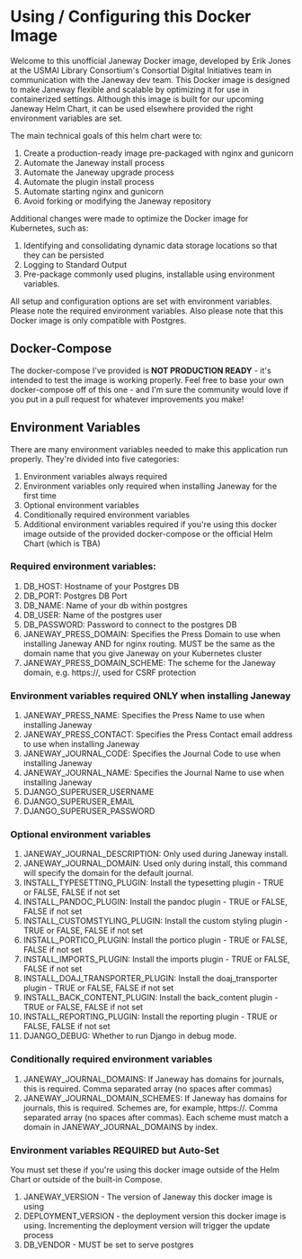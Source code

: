 # Using / Configuring this Docker Image

Welcome to this unofficial Janeway Docker image, developed by Erik Jones at the USMAI Library Consortium's Consortial Digital Initiatives team in communication with the Janeway dev team. This Docker image is designed to make Janeway flexible and scalable by optimizing it for use in containerized settings. Although this image is built for our upcoming Janeway Helm Chart, it can be used elsewhere provided the right environment variables are set.

The main technical goals of this helm chart were to:
1. Create a production-ready image pre-packaged with nginx and gunicorn
2. Automate the Janeway install process
3. Automate the Janeway upgrade process
4. Automate the plugin install process
5. Automate starting nginx and gunicorn
6. Avoid forking or modifying the Janeway repository

Additional changes were made to optimize the Docker image for Kubernetes, such as:
1. Identifying and consolidating dynamic data storage locations so that they can be persisted
2. Logging to Standard Output
3. Pre-package commonly used plugins, installable using environment variables.

All setup and configuration options are set with environment variables. Please note the required environment variables. Also please note that this Docker image is only compatible with Postgres.

## Docker-Compose

The docker-compose I've provided is **NOT PRODUCTION READY** - it's intended to test the image is working properly. Feel free to base your own docker-compose off of this one - and I'm sure the community would love if you put in a pull request for whatever improvements you make!

## Environment Variables

There are many environment variables needed to make this application run properly. They're divided into five categories:
1. Environment variables always required
2. Environment variables only required when installing Janeway for the first time
3. Optional environment variables
4. Conditionally required environment variables
5. Additional environment variables required if you're using this docker image outside of the provided docker-compose or the official Helm Chart (which is TBA)

### Required environment variables:
1. DB_HOST: Hostname of your Postgres DB
2. DB_PORT: Postgres DB Port
3. DB_NAME: Name of your db within postgres
4. DB_USER: Name of the postgres user
5. DB_PASSWORD: Password to connect to the postgres DB
6. JANEWAY_PRESS_DOMAIN: Specifies the Press Domain to use when installing Janeway AND for nginx routing. MUST be the same as the domain name that you give Janeway on your Kubernetes cluster
7. JANEWAY_PRESS_DOMAIN_SCHEME: The scheme for the Janeway domain, e.g. https://, used for CSRF protection

### Environment variables required ONLY when installing Janeway
1. JANEWAY_PRESS_NAME: Specifies the Press Name to use when installing Janeway
2. JANEWAY_PRESS_CONTACT: Specifies the Press Contact email address to use when installing Janeway
3. JANEWAY_JOURNAL_CODE: Specifies the Journal Code to use when installing Janeway
4. JANEWAY_JOURNAL_NAME: Specifies the Journal Name to use when installing Janeway 
5. DJANGO_SUPERUSER_USERNAME
6. DJANGO_SUPERUSER_EMAIL
7. DJANGO_SUPERUSER_PASSWORD

### Optional environment variables
1. JANEWAY_JOURNAL_DESCRIPTION: Only used during Janeway install.
2. JANEWAY_JOURNAL_DOMAIN: Used only during install, this command will specify the domain for the default journal.
3. INSTALL_TYPESETTING_PLUGIN: Install the typesetting plugin - TRUE or FALSE, FALSE if not set
4. INSTALL_PANDOC_PLUGIN: Install the pandoc plugin - TRUE or FALSE, FALSE if not set
5. INSTALL_CUSTOMSTYLING_PLUGIN: Install the custom styling plugin - TRUE or FALSE, FALSE if not set
6. INSTALL_PORTICO_PLUGIN: Install the portico plugin - TRUE or FALSE, FALSE if not set
7. INSTALL_IMPORTS_PLUGIN: Install the imports plugin - TRUE or FALSE, FALSE if not set
8. INSTALL_DOAJ_TRANSPORTER_PLUGIN: Install the doaj_transporter plugin - TRUE or FALSE, FALSE if not set
9. INSTALL_BACK_CONTENT_PLUGIN: Install the back_content plugin - TRUE or FALSE, FALSE if not set
10. INSTALL_REPORTING_PLUGIN: Install the reporting plugin - TRUE or FALSE, FALSE if not set
11. DJANGO_DEBUG: Whether to run Django in debug mode.

### Conditionally required environment variables
1. JANEWAY_JOURNAL_DOMAINS: If Janeway has domains for journals, this is required. Comma separated array (no spaces after commas)
2. JANEWAY_JOURNAL_DOMAIN_SCHEMES: If Janeway has domains for journals, this is required. Schemes are, for example, https://. Comma separated array (no spaces after commas). Each scheme must match a domain in JANEWAY_JOURNAL_DOMAINS by index. 

### Environment variables REQUIRED but Auto-Set 
You must set these if you're using this docker image outside of the Helm Chart or outside of the built-in Compose.
1. JANEWAY_VERSION - The version of Janeway this docker image is using
2. DEPLOYMENT_VERSION - the deployment version this docker image is using. Incrementing the deployment version will trigger the update process
3. DB_VENDOR - MUST be set to serve postgres